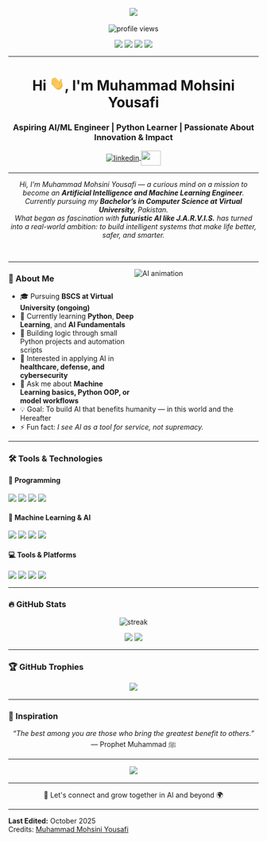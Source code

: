 <!--
**MuhammadMohsiniYousafi/MuhammadMohsiniYousafi** is a ✨ _special_ ✨ repository because its `README.md` (this file) appears on your GitHub profile.
-->

<p align="center">
  <img src="https://cdn.dribbble.com/users/1162077/screenshots/3848914/programmer.gif" height="200"/>
</p>

<p align="center"> 
  <img src="https://komarev.com/ghpvc/?username=MuhammadMohsiniYousafi&color=brightgreen" alt="profile views" />
</p>

<p align="center">
  <img src="https://img.shields.io/badge/Focus-Artificial%20Intelligence-blue" />
  <img src="https://img.shields.io/badge/Learning-Python%20%7C%20Deep%20Learning-success" />
  <img src="https://img.shields.io/badge/Lives-Pakistan-blueviolet" />
  <img src="https://img.shields.io/badge/Languages-English%20%26%20Urdu-brightgreen" />
</p>

<hr>

<h1 align="center">Hi <img src="https://raw.githubusercontent.com/ABSphreak/ABSphreak/master/gifs/Hi.gif" width="30px">, I'm Muhammad Mohsini Yousafi</h1>
<h3 align="center">Aspiring AI/ML Engineer | Python Learner | Passionate About Innovation & Impact</h3>

<p align="center">
  <a href="https://www.linkedin.com/in/your-linkedin-profile" target="blank">
    <img align="center" src="https://cdn.jsdelivr.net/gh/devicons/devicon/icons/linkedin/linkedin-original.svg" alt="linkedin" height="30" width="40" />
  </a>
  <a href="mailto:youremail@example.com">
    <img align="center" src="https://seeklogo.com/images/G/gmail-new-2020-logo-32DBE11BB4-seeklogo.com.png" height="30" width="40" />
  </a>
</p>

---

<p align="center">
  <em>
    Hi, I'm Muhammad Mohsini Yousafi — a curious mind on a mission to become an <b>Artificial Intelligence and Machine Learning Engineer</b>. <br>
    Currently pursuing my <b>Bachelor’s in Computer Science at Virtual University</b>, Pakistan. <br>
    What began as fascination with <b>futuristic AI like J.A.R.V.I.S.</b> has turned into a real-world ambition: to build intelligent systems that make life better, safer, and smarter.
  </em>
</p>

<br>

---

<img align="right" width=250px height=250px alt="AI animation" src="https://media.giphy.com/media/SWoSkN6DxTszqIKEqv/giphy.gif" />

### 🧠 About Me
- 🎓 Pursuing **BSCS at Virtual University (ongoing)**
- 🌱 Currently learning **Python**, **Deep Learning**, and **AI Fundamentals**
- 🧩 Building logic through small Python projects and automation scripts
- 🤖 Interested in applying AI in **healthcare, defense, and cybersecurity**
- 💬 Ask me about **Machine Learning basics, Python OOP, or model workflows**
- 💡 Goal: To build AI that benefits humanity — in this world and the Hereafter  
- ⚡ Fun fact: *I see AI as a tool for service, not supremacy.*

---

### 🛠️ Tools & Technologies

#### 🧩 Programming
<p align="left"> 
  <img src="https://img.shields.io/badge/Python-%233776AB.svg?logo=python&logoColor=white"/>
  <img src="https://img.shields.io/badge/NumPy-%23013243.svg?logo=numpy&logoColor=white"/>
  <img src="https://img.shields.io/badge/Pandas-%23150458.svg?logo=pandas&logoColor=white"/>
  <img src="https://img.shields.io/badge/Matplotlib-%23ffffff.svg?logo=plotly&logoColor=black"/>
</p>

#### 🤖 Machine Learning & AI
<p align="left">
  <img src="https://img.shields.io/badge/Scikit--learn-F7931E.svg?logo=scikit-learn&logoColor=white"/>
  <img src="https://img.shields.io/badge/TensorFlow-%23FF6F00.svg?logo=tensorflow&logoColor=white"/>
  <img src="https://img.shields.io/badge/Keras-D00000.svg?logo=keras&logoColor=white"/>
  <img src="https://img.shields.io/badge/PyTorch-%23EE4C2C.svg?logo=pytorch&logoColor=white"/>
</p>

#### 💻 Tools & Platforms
<p align="left">
  <img src="https://img.shields.io/badge/GitHub-%23121011.svg?logo=github&logoColor=white"/>
  <img src="https://img.shields.io/badge/VS%20Code-0078d7.svg?logo=visual-studio-code&logoColor=white"/>
  <img src="https://img.shields.io/badge/Google%20Colab-F9AB00.svg?logo=googlecolab&logoColor=black"/>
  <img src="https://img.shields.io/badge/Jupyter-F37626.svg?logo=jupyter&logoColor=white"/>
</p>

---

### 🔥 GitHub Stats
<p align="center">
  <img src="https://github-readme-streak-stats.herokuapp.com/?user=MuhammadMohsiniYousafi&theme=algolia" alt="streak"/>
</p>

<p align="center">
  <img src="https://github-readme-stats.vercel.app/api?username=MuhammadMohsiniYousafi&show_icons=true&theme=chartreuse-dark" width="410"/>
  <img src="https://github-readme-stats.vercel.app/api/top-langs/?username=MuhammadMohsiniYousafi&layout=compact&theme=chartreuse-dark"/>
</p>

---

### 🏆 GitHub Trophies
<p align="center">
  <img src="https://github-profile-trophy.vercel.app/?username=MuhammadMohsiniYousafi&theme=algolia&no-bg=true" />
</p>

---

### 🌙 Inspiration
<p align="center">
  <em>“The best among you are those who bring the greatest benefit to others.”</em>  
  <br>— Prophet Muhammad ﷺ
</p>

---

<p align="center">
  <img src="https://media.giphy.com/media/qgQUggAC3Pfv687qPC/giphy.gif" width="300" />
</p>

---

<p align="center">💬 Let's connect and grow together in AI and beyond 🌍</p>

---

**Last Edited:** October 2025  
Credits: [Muhammad Mohsini Yousafi](https://github.com/MuhammadMohsiniYousafi)
